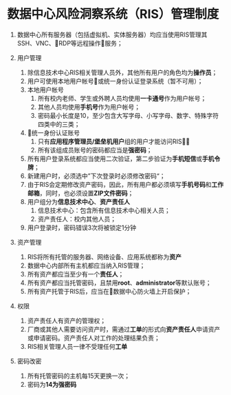 # 数据中心风险洞察系统（RIS）管理制度

1. 数据中心所有服务器（包括虚拟机、实体服务器）均应当使用RIS管理其SSH、VNC、RDP等远程操作服务；
2. 用户管理
    1. 除信息技术中心RIS相关管理人员外，其他所有用户的角色均为**操作员**；
    2. 用户可使用本地用户帐号或统一身份认证登录系统（暂不可用）；
    3. 本地用户帐号
        1. 所有校内老师、学生或外聘人员均使用**一卡通号**作为用户帐号；
        2. 其他人员均使用**手机号**作为用户帐号；
        3. 密码最小长度是10，至少包含大写字母、小写字母、数字、特殊字符四类中的三类；
    4. 统一身份认证账号
        1. 只有**应用程序管理员/堡垒机用户**组的用户才能访问RIS；
        2. 所有该组成员账号的密码都应当是**强密码**；
    5. 所有用户登录系统都应当使用二次验证，第二步验证为**手机短信**或**手机令牌**；
    6. 新建用户时，必须选中”下次登录时必须修改密码“；
    7. 由于RIS会定期修改资产密码，因此，所有用户都必须填写**手机号码**和**工作邮箱**，同时，也必须设置**ZIP文件密码**；
    8. 用户组分为**信息技术中心**、**资产责任人**
        1. 信息技术中心：包含所有信息技术中心相关人员；
        2. 资产责任人：校内其他人员；
    9. 用户登录时，密码错误3次将被锁定1分钟
    
3. 资产管理
    1. RIS将所有托管的服务器、网络设备、应用系统都称为**资产**
    2. 数据中心内部所有主机都应当纳入RIS管理；
    3. 所有资产都应当至少有一个**责任人**；
    4. 所有资产都应当托管密码，且禁用**root**、**administrator**等默认账号；
    5. 所有资产托管于RIS后，应当在数据中心防火墙上开启保护；
4. 权限
    1. 资产责任人有资产的管理权；
    2. 厂商或其他人需要访问资产时，需通过**工单**的形式向**资产责任人**申请资产或申请密码。资产责任人对工作的处理结果负责；
    3. RIS相关管理人员一律不受理任何**工单**
5. 密码改密
    1. 所有托管密码的主机每15天更换一次；
    2. 密码为**14为强密码**
